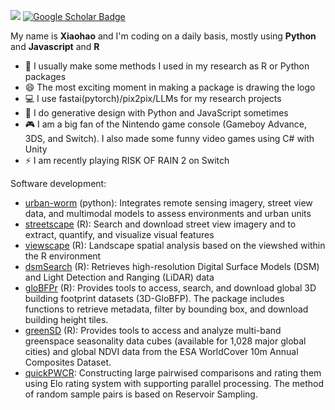 <!--
**billbillbilly/billbillbilly** is a ✨ _special_ ✨ repository because its `README.md` (this file) appears on your GitHub profile.

Here are some ideas to get you started:

- 🔭 I’m currently working on ...
- 🌱 I’m currently learning ...
- 👯 I’m looking to collaborate on ...
- 🤔 I’m looking for help with ...
- 💬 Ask me about ...
- 📫 How to reach me: ...
- 😄 Pronouns: ...
- ⚡ Fun fact: ...
-->

[![](https://views.whatilearened.today/views/github/billbillbilly/billbillbilly.svg)](http://github.com/billbillbilly/billbillbilly)
[![Google Scholar Badge](https://img.shields.io/badge/Google-Scholar-lightgrey)](https://scholar.google.com/citations?hl=en&user=7gBKKAUAAAAJ)
<!--![Visitor Badge](https://visitor-badge.laobi.icu/badge?page_id=billbillbilly.billbillbilly)-->

My name is **Xiaohao** and I'm coding on a daily basis, mostly using **Python** and **Javascript** and **R**
- 💬 I usually make some methods I used in my research as R or Python packages
- 😄 The most exciting moment in making a package is drawing the logo
- 💻 I use fastai(pytorch)/pix2pix/LLMs for my research projects
- 🎨 I do generative design with Python and JavaScript sometimes
- 🎮 I am a big fan of the Nintendo game console (Gameboy Advance, 3DS, and Switch). I also made some funny video games using C# with Unity
- ⚡ I am recently playing RISK OF RAIN 2 on Switch

<!--
<a href="https://github.com/billbillbilly/billbillbilly">
  <img align="center" src="https://github-readme-stats.vercel.app/api/top-langs/?username=billbillbilly&hide=C&title_color=ffffff&text_color=c9cacc&icon_color=2bbc8a&bg_color=1d1f21" />
</a>
<a href="https://github.com/billbillbilly/billbillbilly">          
  <img align="center" src="https://github-readme-stats.vercel.app/api?              username=billbillbilly&show_icons=true&line_height=27&count_private=true&title_color=ffffff&text_color=c9cacc&icon_color=2bbc8a&bg_color=1d1f21" alt="xiaohao's GitHub Stats" />
</a>
-->

Software development:
- [urban-worm](https://github.com/billbillbilly/urbanworm) (python): Integrates remote sensing imagery, street view data, and multimodal models to assess environments and urban units
- [streetscape](https://github.com/land-info-lab/streetscape) (R): Search and download street view imagery and to extract, quantify, and visualize visual features
- [viewscape](https://github.com/land-info-lab/viewscape) (R): Landscape spatial analysis based on the viewshed within the R environment
- [dsmSearch](https://github.com/billbillbilly/dsmSearch) (R): Retrieves high-resolution Digital Surface Models (DSM) and Light Detection and Ranging (LiDAR) data
- [gloBFPr](https://github.com/billbillbilly/gloBFPr) (R): Provides tools to access, search, and download global 3D building footprint datasets (3D-GloBFP). The package includes functions to retrieve metadata, filter by bounding box, and download building height tiles.
- [greenSD](https://github.com/billbillbilly/greenSD) (R): Provides tools to access and analyze multi-band greenspace seasonality data cubes (available for 1,028 major global cities) and global NDVI data from the ESA WorldCover 10m Annual Composites Dataset.
- [quickPWCR](https://github.com/billbillbilly/quickPWCR): Constructing large pairwised comparisons and rating them using Elo rating system with supporting parallel processing. The method of random sample pairs is based on Reservoir Sampling.
